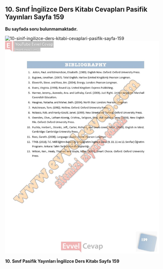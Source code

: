 ## 10. Sınıf İngilizce Ders Kitabı Cevapları Pasifik Yayınları Sayfa 159

**Bu sayfada soru bulunmamaktadır.**

![10-sinif-ingilizce-ders-kitabi-cevaplari-pasifik-sayfa-159]()![10-sinif-ingilizce-ders-kitabi-cevaplari-pasifik-sayfa-159](./image1.webp)

**10. Sınıf Pasifik Yayınları İngilizce Ders Kitabı Sayfa 159**